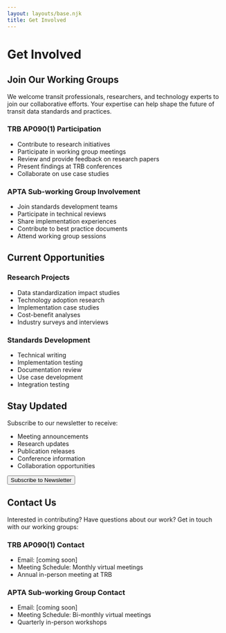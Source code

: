 ```yaml
---
layout: layouts/base.njk
title: Get Involved
---
```


# Get Involved

## Join Our Working Groups

We welcome transit professionals, researchers, and technology experts to join our collaborative efforts. Your expertise can help shape the future of transit data standards and practices.

### TRB AP090(1) Participation

- Contribute to research initiatives
- Participate in working group meetings
- Review and provide feedback on research papers
- Present findings at TRB conferences
- Collaborate on use case studies

### APTA Sub-working Group Involvement

- Join standards development teams
- Participate in technical reviews
- Share implementation experiences
- Contribute to best practice documents
- Attend working group sessions

## Current Opportunities

### Research Projects

- Data standardization impact studies
- Technology adoption research
- Implementation case studies
- Cost-benefit analyses
- Industry surveys and interviews

### Standards Development

- Technical writing
- Implementation testing
- Documentation review
- Use case development
- Integration testing

## Stay Updated

Subscribe to our newsletter to receive:

- Meeting announcements
- Research updates
- Publication releases
- Conference information
- Collaboration opportunities

<div class="cta-container">
    <button class="cta-button" onclick="alert('Coming soon!')">Subscribe to Newsletter</button>
</div>

## Contact Us

Interested in contributing? Have questions about our work? Get in touch with our working groups:

### TRB AP090(1) Contact

- Email: [coming soon]
- Meeting Schedule: Monthly virtual meetings
- Annual in-person meeting at TRB

### APTA Sub-working Group Contact

- Email: [coming soon]
- Meeting Schedule: Bi-monthly virtual meetings
- Quarterly in-person workshops
